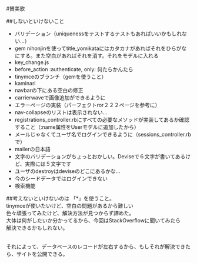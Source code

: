 #賛美歌

##しないといけないこと
<ul>
	<li>バリデーション（uniquenessをテストするテストもあればいいかもしれない...）</li>
	<li>gem nihonjinを使ってtitle_yomikataにはカタカナがあればそれをひらがなにする。また空白があればそれを消す。それをモデルに入れる</li>
	<li>key_change.js</li>
	<li>before_action :authenticate, only: 何たらかんたら</li>
	<li>tinymceのブランチ（gemを使うこと）</li>
	<li>kaminari</li>
	<li>navbarの下にある空白の修正</li>
	<li>carrierwaveで画像追加ができるように</li>
	<li>エラーぺージの実装（パーフェクトror２２２ぺージを参考に）</li>
	<li>nav-collapseのリストは表示されない...</li>
	<li>registrations_controller.rbにすべての必要なメソッドが実装してあるか確認すること（:name属性をUserモデルに追加したから）</li>
	<li>メールじゃなくてユーザ名でログインできるように（sessions_controller.rbで）</li>
	<li>mailerの日本語</li>
	<li>文字のバリデーションがちょっとおかしい。Deviseで６文字が書いてあるけど、実際には５文字です</li>
	<li>ユーザのdestroyはdeviseのどこにあるかな...</li>
	<li>今のシードデータではログインできない</li>
	<li>検索機能</li>
</ul>


##考えないといけないのは
「*」を使うこと。<br/>
tinymceが使いたいけど、空白の問題があるから難しい<br/>
色々頑張ってみたけど、解決方法が見つからず諦めた。<br/>
大体は何がしたいか分かってるから、今回はStackOverflowに聞いてみたら<br/>
解決できるかもしれない。<br/><br/>

それによって、データベースのレコードが左右するから、もしそれが解決できたら、サイトを公開できる。

